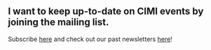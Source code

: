 ## I want to keep up-to-date on CIMI events by **joining the mailing list**.

Subscribe [here](#subscribe) and check out our past newsletters [here](/newsletter)!
